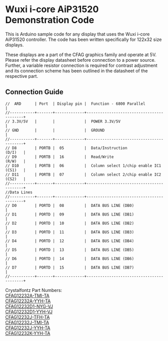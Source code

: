 # Wuxi i-core AiP31520 Demonstration Code
This is Arduino sample code for any display that uses the Wuxi i-core AiP31520 controller. The code has been written specifically for 122x32 size displays. 

These displays are a part of the CFAG graphics family and operate at 5V. Please refer the display datasheet before connection to a power source. Further, a variable resistor connection is required for contrast adjustment and its connection scheme has been outlined in the datasheet of the respective part.

## Connection Guide
```
//  ARD      | Port  | Display pin |  Function - 6800 Parallel                |
//-----------+-------+-------------+------------------------------------------+
// 3.3V/5V   |       |             |  POWER 3.3V/5V                           |
// GND       |       |             |  GROUND                                  |
//-----------+-------+-------------+------------------------------------------+
// D8        | PORTB |  05         |  Data/Instruction                (D/I)   |
// D9        | PORTB |  16         |  Read/Write                      (R/W)   |
// D10       | PORTB |  06         |  Column select 1/chip enable IC1 (CS1)   |
// D11       | PORTB |  07         |  Column select 2/chip enable IC2 (CS2)   |
//-----------+-------+-------------+------------------------------------------+
//Data Lines
//-----------+-------+-------------+------------------------------------------+
// D0        | PORTD |  08         |  DATA BUS LINE (DB0)                     |
// D1        | PORTD |  09         |  DATA BUS LINE (DB1)                     |
// D2        | PORTD |  10         |  DATA BUS LINE (DB2)                     |
// D3        | PORTD |  11         |  DATA BUS LINE (DB3)                     |
// D4        | PORTD |  12         |  DATA BUS LINE (DB4)                     |
// D5        | PORTD |  13         |  DATA BUS LINE (DB5)                     |
// D6        | PORTD |  14         |  DATA BUS LINE (DB6)                     |
// D7        | PORTD |  15         |  DATA BUS LINE (DB7)                     |
//-----------+-------+-------------+------------------------------------------+
```


Crystalfontz Part Numbers:\
[CFAG12232A-TMI-TA](https://www.crystalfontz.com/product/cfag12232atmita-graphical-display-module-lcd-122x32)\
[CFAG12232A-YYH-TA](https://www.crystalfontz.com/product/cfag12232ayyhta-122x32-graphical-lcd-display-module)\
[CFAG12232D1-NYG-VJ](https://www.crystalfontz.com/product/cfag12232d1nygvj)\
[CFAG12232D1-YYH-VJ](https://www.crystalfontz.com/product/cfag12232d1yyhvj-122x32-transflective-graphic-lcd-display)\
[CFAG12232J-TFH-TA](https://www.crystalfontz.com/product/cfag12232jtfhta-graphic-lcd-module-122x32)\
[CFAG12232J-TMI-TA](https://www.crystalfontz.com/product/cfag12232jtmita-lcd-module-122x32-graphic)\
[CFAG12232J-YYH-TA](https://www.crystalfontz.com/product/cfag12232jyyhta-graphic-lcd-122x32)\
[CFAG12232K-YYH-TA](https://www.crystalfontz.com/product/cfag12232kyyhta-graphical-lcd-module-122x32)
